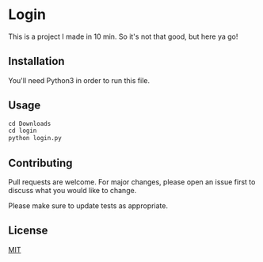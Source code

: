 # Login
This is a project I made in 10 min. So it's not that good, but here ya go!

## Installation

You'll need Python3 in order to run this file.

## Usage

```python
cd Downloads
cd login
python login.py
```

## Contributing
Pull requests are welcome. For major changes, please open an issue first to discuss what you would like to change.

Please make sure to update tests as appropriate.

## License
[MIT](https://choosealicense.com/licenses/mit/)
